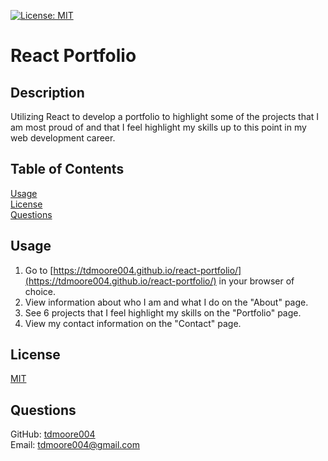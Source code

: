 [![License: MIT](https://img.shields.io/badge/License-MIT-yellow.svg)](https://choosealicense.com/licenses/mit/)
# React Portfolio

## Description

 Utilizing React to develop a portfolio to highlight some of the projects that I am most proud of and that I feel highlight my skills up to this point in my web development career.

## Table of Contents
 
[Usage](##usage)  
[License](##license)  
[Questions](##questions)  

## Usage

1. Go to [https://tdmoore004.github.io/react-portfolio/](https://tdmoore004.github.io/react-portfolio/) in your browser of choice.
2. View information about who I am and what I do on the "About" page.
3. See 6 projects that I feel highlight my skills on the "Portfolio" page.  
4. View my contact information on the "Contact" page.

## License

[MIT](https://choosealicense.com/licenses/mit/)

## Questions

GitHub: [tdmoore004](https://github.com/tdmoore004)  
Email: [tdmoore004@gmail.com](mailto:tdmoore004@gmail.com)